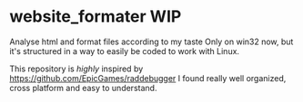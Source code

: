 # website_formater WIP
 Analyse html and format files according to my taste
 Only on win32 now, but it's structured in a way to easily be coded to work with Linux.

This repository is *highly* inspired by https://github.com/EpicGames/raddebugger I found really well organized, cross platform and easy to understand.
